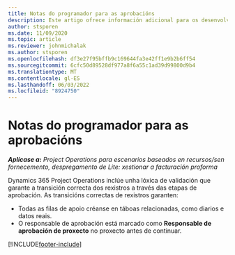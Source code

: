 ```yaml
---
title: Notas do programador para as aprobacións
description: Este artigo ofrece información adicional para os desenvolvedores sobre como traballar coas aprobacións.
author: stsporen
ms.date: 11/09/2020
ms.topic: article
ms.reviewer: johnmichalak
ms.author: stsporen
ms.openlocfilehash: df3e27f95bffb9c169644fa3e42ff1e9b2b6ff54
ms.sourcegitcommit: 6cfc50d89528df977a8f6a55c1ad39d99800d9b4
ms.translationtype: MT
ms.contentlocale: gl-ES
ms.lasthandoff: 06/03/2022
ms.locfileid: "8924750"
---
```

# <a name="developer-notes-for-approvals"></a>Notas do programador para as aprobacións

_**Aplícase a:** Project Operations para escenarios baseados en recursos/sen fornecemento, despregamento de Lite: xestionar a facturación proforma_

Dynamics 365 Project Operations inclúe unha lóxica de validación que garante a transición correcta dos rexistros a través das etapas de aprobación. As transicións correctas de rexistros garanten: 

  - Todas as filas de apoio créanse en táboas relacionadas, como diarios e datos reais.
  - O responsable de aprobación está marcado como **Responsable de aprobación de proxecto** no proxecto antes de continuar.


[!INCLUDE[footer-include](../includes/footer-banner.md)]